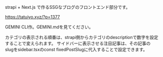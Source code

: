 strapi + Next.js で作るSSGなブログのフロントエンド部分です。

https://tatuiyo.xyz/?p=1377

GEMINI CLI作。GEMINI.mdを見てください。

カテゴリの表示される順番は、strapi側からカテゴリのdescriptionで数字を設定することで変えられます。
サイドバーに表示させる注目記事は、その記事のslugをsidebar.tsxのconst fixedPostSlugに代入することで設定できます。
